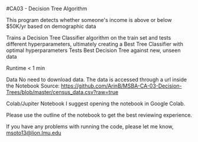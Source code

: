 #CA03 - Decision Tree Algorithm

This program detects whether someone's income is above or below $50K/yr based on demographic data

Trains a Decision Tree Classifier algorithm on the train set and tests different hyperparameters, ultimately creating a Best Tree Classifier with optimal hyperparameters
Tests Best Decision Tree against new, unseen data

Runtime
< 1 min

Data
No need to download data. The data is accessed through a url inside the Notebook
Source: https://github.com/ArinB/MSBA-CA-03-Decision-Trees/blob/master/census_data.csv?raw=true


Colab/Jupiter Notebook
I suggest opening the notebook in Google Colab.

Please use the outline of the notebook to get the best reviewing experience. 

If you have any problems with running the code, please let me know, msoto13@lion.lmu.edu
